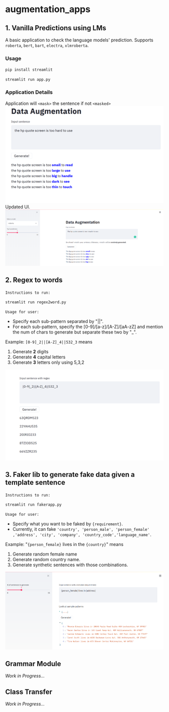 # augmentation_apps

## 1. Vanilla Predictions using LMs
A basic application to check the language models' prediction. Supports `roberta`, `bert`, `bart`, `electra`, `xlmroberta`.

### Usage 

`pip install streamlit`

`streamlit run app.py`

### Application Details

Application will `<mask>` the sentence if not `<masked>`
![Prediction-1](imgs/testing_data2.PNG)
Updated UI.
![Prediction-2 updated](imgs/roberta.PNG)

## 2. Regex to words

`Instructions to run:`

```
streamlit run regex2word.py
```


`Usage for user:` 
* Specify each sub-pattern separated by "||".
* For each sub-pattern, specify the [0-9]/[a-z]/[A-Z]/[aA-zZ] and mention the num of chars to generate but separate these two by "_".


Example: `[0-9]_2||[A-Z]_4||532_3`
means 
1. Generate __2__ digits
2. Generate __4__ capital letters
3. Generate __3__ letters only using 5,3,2

![Regex 2 Word Image](imgs/regex2word.png)

## 3. Faker lib to generate fake data given a template sentence

`Instructions to run:`

```
streamlit run fakerapp.py
```


`Usage for user:` 
* Specify what you want to be faked by `{requirement}`.
* Currently, it can fake `'country', 'person_male', 'person_female' ,'address', 'city', 'company', 'country_code','language_name'`.


Example: "`{person_female}` lives in the `{country}`"
means 
1. Generate random female name
2. Generate random country name.
3. Generate synthetic sentences with those combinations.

![Faker App Image](imgs/faker_demopic.png)

## Grammar Module
_Work in Progress..._
## Class Transfer
_Work in Progress..._